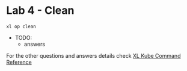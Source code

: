 
# Lab 4 - Clean

```shell
xl op clean
```

- TODO:
  - answers

For the other questions and answers details check [XL Kube Command Reference](https://docs.digital.ai/bundle/devops-release-version-v.22.3/page/release/operator/xl-kube.html#xl-kube-clean)
